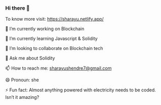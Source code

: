 ### Hi there 👋

To know more visit: https://sharayu.netlify.app/

🔭 I’m currently working on Blockchain

🌱 I’m currently learning Javascript & Solidity

👯 I’m looking to collaborate on Blockchain tech

💬 Ask me about Solidity

📫 How to reach me: sharayushendre7@gmail.com

😄 Pronoun: she

⚡ Fun fact: Almost anything powered with electricity needs to be coded. Isn’t it amazing?


